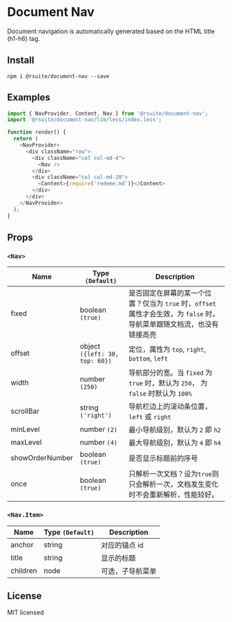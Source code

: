 # Document Nav

Document navigation is automatically generated based on the HTML title (h1-h6) tag.

## Install

```
npm i @rsuite/document-nav --save
```

## Examples

```js
import { NavProvider, Content, Nav } from '@rsuite/document-nav';
import '@rsuite/document-nav/lib/less/index.less';

function render() {
  return (
    <NavProvider>
      <div className="row">
        <div className="col col-md-4">
          <Nav />
        </div>
        <div className="col col-md-20">
          <Content>{require('redeme.md')}</Content>
        </div>
      </div>
    </NavProvider>
  );
}
```

## Props

### `<Nav>`

| Name            | Type `(Default)`                | Description                                                                                                            |
| --------------- | ------------------------------- | ---------------------------------------------------------------------------------------------------------------------- |
| fixed           | boolean `(true)`                | 是否固定在屏幕的某一个位置？仅当为 `true` 时，`offset` 属性才会生效，为 `false` 时，导航菜单跟随文档流，也没有链接高亮 |
| offset          | object `({left: 30, top: 60})` | 定位，属性为 `top`, `right`, `bottom`, `left`                                                                          |
| width           | number `(250)`                  | 导航部分的宽。当 `fixed` 为 `true` 时，默认为 `250`， 为 `false` 时默认为 `100%`                                       |
| scrollBar       | string `('right')`              | 导航栏边上的滚动条位置，`left` 或 `right`                                                                              |
| minLevel        | number `(2)`                    | 最小导航级别，默认为 `2` 即 `h2`                                                                                       |
| maxLevel        | number `(4)`                    | 最大导航级别，默认为 `4` 即 `h4`                                                                                       |
| showOrderNumber | boolean `(true)`                | 是否显示标题前的序号                                                                                                   |
| once            | boolean `(true)`                | 只解析一次文档？设为`true`则只会解析一次，文档发生变化时不会重新解析，性能较好。                                       |

### `<Nav.Item>`

| Name     | Type `(Default)` | Description      |
| -------- | ---------------- | ---------------- |
| anchor   | string           | 对应的锚点 id    |
| title    | string           | 显示的标题       |
| children | node             | 可选，子导航菜单 |

## License

MIT licensed
